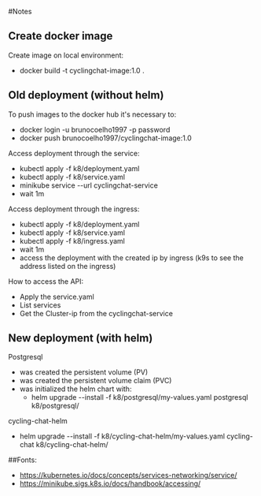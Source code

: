 #Notes

## Create docker image
Create image on local environment:
* docker build -t cyclingchat-image:1.0 .

## Old deployment (without helm)
To push images to the docker hub it's necessary to:
* docker login -u brunocoelho1997 -p password
* docker push brunocoelho1997/cyclingchat-image:1.0

Access deployment through the service:
* kubectl apply -f k8/deployment.yaml
* kubectl apply -f k8/service.yaml
* minikube service --url cyclingchat-service
* wait 1m


Access deployment through the ingress:
* kubectl apply -f k8/deployment.yaml
* kubectl apply -f k8/service.yaml
* kubectl apply -f k8/ingress.yaml
* wait 1m
* access the deployment with the created ip by ingress (k9s to see the address listed on the ingress)

How to access the API:
* Apply the service.yaml
* List services
* Get the Cluster-ip from the cyclingchat-service


## New deployment (with helm)
Postgresql
* was created the persistent volume (PV)
* was created the persistent volume claim (PVC)
* was initialized the helm chart with:
  * helm upgrade --install -f k8/postgresql/my-values.yaml postgresql k8/postgresql/

cycling-chat-helm
* helm upgrade --install -f k8/cycling-chat-helm/my-values.yaml cycling-chat k8/cycling-chat-helm/


##Fonts:
* https://kubernetes.io/docs/concepts/services-networking/service/
* https://minikube.sigs.k8s.io/docs/handbook/accessing/
